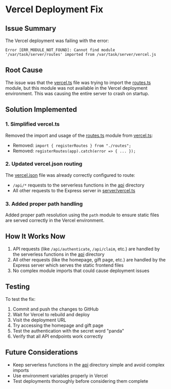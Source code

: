 # Vercel Deployment Fix

## Issue Summary
The Vercel deployment was failing with the error:
```
Error [ERR_MODULE_NOT_FOUND]: Cannot find module '/var/task/server/routes' imported from /var/task/server/vercel.js
```

## Root Cause
The issue was that the [vercel.ts](file:///c:/xampp/htdocs/src/HappyBirthdayReel/server/vercel.ts) file was trying to import the [routes.ts](file:///c:/xampp/htdocs/src/HappyBirthdayReel/server/routes.ts) module, but this module was not available in the Vercel deployment environment. This was causing the entire server to crash on startup.

## Solution Implemented

### 1. Simplified vercel.ts
Removed the import and usage of the [routes.ts](file:///c:/xampp/htdocs/src/HappyBirthdayReel/server/routes.ts) module from [vercel.ts](file:///c:/xampp/htdocs/src/HappyBirthdayReel/server/vercel.ts):
- Removed: `import { registerRoutes } from "./routes";`
- Removed: `registerRoutes(app).catch(error => { ... });`

### 2. Updated vercel.json routing
The [vercel.json](file:///c:/xampp/htdocs/src/HappyBirthdayReel/vercel.json) file was already correctly configured to route:
- `/api/*` requests to the serverless functions in the [api](file:///c:/xampp/htdocs/src/HappyBirthdayReel/api) directory
- All other requests to the Express server in [server/vercel.ts](file:///c:/xampp/htdocs/src/HappyBirthdayReel/server/vercel.ts)

### 3. Added proper path handling
Added proper path resolution using the `path` module to ensure static files are served correctly in the Vercel environment.

## How It Works Now
1. API requests (like `/api/authenticate`, `/api/claim`, etc.) are handled by the serverless functions in the [api](file:///c:/xampp/htdocs/src/HappyBirthdayReel/api) directory
2. All other requests (like the homepage, gift page, etc.) are handled by the Express server which serves the static frontend files
3. No complex module imports that could cause deployment issues

## Testing
To test the fix:
1. Commit and push the changes to GitHub
2. Wait for Vercel to rebuild and deploy
3. Visit the deployment URL
4. Try accessing the homepage and gift page
5. Test the authentication with the secret word "panda"
6. Verify that all API endpoints work correctly

## Future Considerations
- Keep serverless functions in the [api](file:///c:/xampp/htdocs/src/HappyBirthdayReel/api) directory simple and avoid complex imports
- Use environment variables properly in Vercel
- Test deployments thoroughly before considering them complete